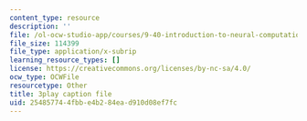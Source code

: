 ```yaml
---
content_type: resource
description: ''
file: /ol-ocw-studio-app/courses/9-40-introduction-to-neural-computation-spring-2018/254857744fbbe4b284ead910d08ef7fc_3GC721pNRLE.srt
file_size: 114399
file_type: application/x-subrip
learning_resource_types: []
license: https://creativecommons.org/licenses/by-nc-sa/4.0/
ocw_type: OCWFile
resourcetype: Other
title: 3play caption file
uid: 25485774-4fbb-e4b2-84ea-d910d08ef7fc
---
```

